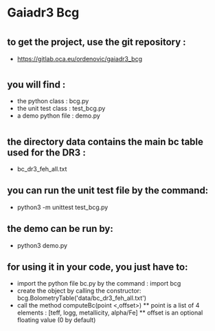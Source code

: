 # Gaiadr3 Bcg
#
#
#
## to get the project, use the git repository : 
* https://gitlab.oca.eu/ordenovic/gaiadr3_bcg
#
## you will find :
* the python class : bcg.py
* the unit test class : test_bcg.py
* a demo python file : demo.py
#
#
## the directory data contains the main bc table used for the DR3 : 
* bc_dr3_feh_all.txt

## you can run the unit test file by the command:
* python3 -m unittest test_bcg.py

## the demo can be run by:
* python3 demo.py

## for using it in your code, you just have to:
* import the python file bc.py by the command : import bcg
* create the object by calling the constructor: bcg.BolometryTable('data/bc_dr3_feh_all.txt')
* call the method computeBc(point <,offset>)
    ** point is a list of 4 elements : [teff, logg, metallicity, alpha/Fe]
    ** offset is an optional floating value (0 by default)


